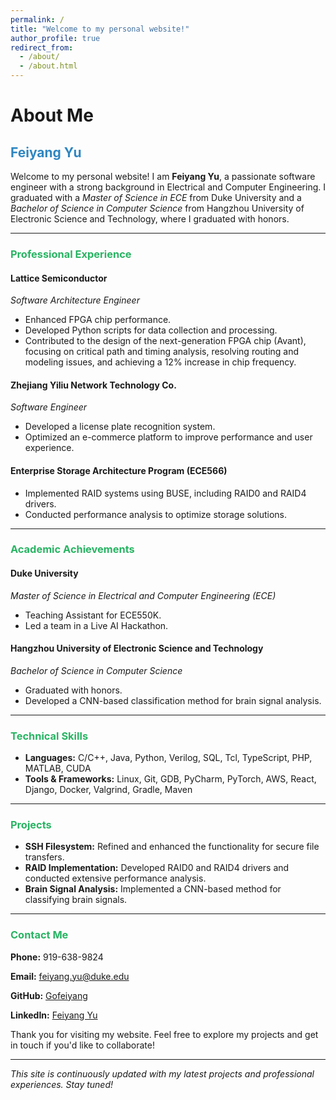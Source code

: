 ```yaml
---
permalink: /
title: "Welcome to my personal website!"
author_profile: true
redirect_from: 
  - /about/
  - /about.html
---
```



# About Me

<h2 style="color: #2E86C1;">Feiyang Yu</h2>

<p>Welcome to my personal website! I am <strong>Feiyang Yu</strong>, a passionate software engineer with a strong background in Electrical and Computer Engineering. I graduated with a <em>Master of Science in ECE</em> from Duke University and a <em>Bachelor of Science in Computer Science</em> from Hangzhou University of Electronic Science and Technology, where I graduated with honors.</p>

<hr>

<h3 style="color: #28B463;">Professional Experience</h3>

<h4>Lattice Semiconductor</h4>
<em>Software Architecture Engineer</em>
<ul>
    <li>Enhanced FPGA chip performance.</li>
    <li>Developed Python scripts for data collection and processing.</li>
    <li>Contributed to the design of the next-generation FPGA chip (Avant), focusing on critical path and timing analysis, resolving routing and modeling issues, and achieving a 12% increase in chip frequency.</li>
</ul>

<h4>Zhejiang Yiliu Network Technology Co.</h4>
<em>Software Engineer</em>
<ul>
    <li>Developed a license plate recognition system.</li>
    <li>Optimized an e-commerce platform to improve performance and user experience.</li>
</ul>

<h4>Enterprise Storage Architecture Program (ECE566)</h4>
<ul>
    <li>Implemented RAID systems using BUSE, including RAID0 and RAID4 drivers.</li>
    <li>Conducted performance analysis to optimize storage solutions.</li>
</ul>

<hr>

<h3 style="color: #28B463;">Academic Achievements</h3>

<h4>Duke University</h4>
<em>Master of Science in Electrical and Computer Engineering (ECE)</em>
<ul>
    <li>Teaching Assistant for ECE550K.</li>
    <li>Led a team in a Live AI Hackathon.</li>
</ul>

<h4>Hangzhou University of Electronic Science and Technology</h4>
<em>Bachelor of Science in Computer Science</em>
<ul>
    <li>Graduated with honors.</li>
    <li>Developed a CNN-based classification method for brain signal analysis.</li>
</ul>

<hr>

<h3 style="color: #28B463;">Technical Skills</h3>

<ul>
    <li><strong>Languages:</strong> C/C++, Java, Python, Verilog, SQL, Tcl, TypeScript, PHP, MATLAB, CUDA</li>
    <li><strong>Tools & Frameworks:</strong> Linux, Git, GDB, PyCharm, PyTorch, AWS, React, Django, Docker, Valgrind, Gradle, Maven</li>
</ul>

<hr>

<h3 style="color: #28B463;">Projects</h3>

<ul>
    <li><strong>SSH Filesystem:</strong> Refined and enhanced the functionality for secure file transfers.</li>
    <li><strong>RAID Implementation:</strong> Developed RAID0 and RAID4 drivers and conducted extensive performance analysis.</li>
    <li><strong>Brain Signal Analysis:</strong> Implemented a CNN-based method for classifying brain signals.</li>
</ul>

<hr>

<h3 style="color: #28B463;">Contact Me</h3>

<p><strong>Phone:</strong> 919-638-9824</p>
<p><strong>Email:</strong> <a href="mailto:feiyang.yu@duke.edu">feiyang.yu@duke.edu</a></p>
<p><strong>GitHub:</strong> <a href="https://github.com/Gofeiyang">Gofeiyang</a></p>
<p><strong>LinkedIn:</strong> <a href="https://www.linkedin.com/in/feiyang-frank-yu-0105b121a/">Feiyang Yu</a></p>

<p>Thank you for visiting my website. Feel free to explore my projects and get in touch if you'd like to collaborate!</p>

<hr>

<p><em>This site is continuously updated with my latest projects and professional experiences. Stay tuned!</em></p>

